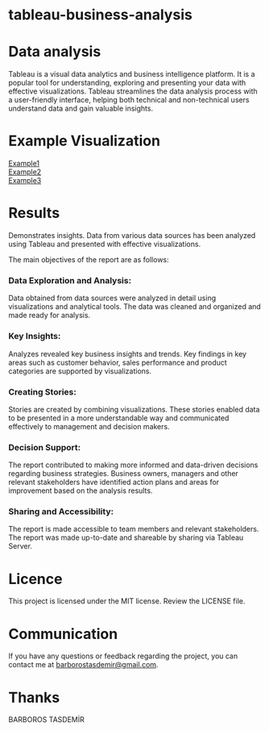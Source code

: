 # tableau-business-analysis


# Data analysis

Tableau is a visual data analytics and business intelligence platform. It is a popular tool for understanding, exploring and presenting your data with effective visualizations. Tableau streamlines the data analysis process with a user-friendly interface, helping both technical and non-technical users understand data and gain valuable insights.

# Example Visualization

[Example1](https://drive.google.com/file/d/1wuEPnwgHVZhSbw4_hF_bAFE1p7HL7cYW/view?usp=sharing) <br/>
[Example2](https://drive.google.com/file/d/1r3UxIt0Z9U0SQmlXZantZXau9o-g3Vj1/view?usp=sharing) <br/>
[Example3](https://drive.google.com/file/d/1cvTF8DeSxZVXgjNT-XfqNr_2pEGE9k0-/view?usp=sharing) <br/>


# Results
Demonstrates insights. Data from various data sources has been analyzed using Tableau and presented with effective visualizations.

The main objectives of the report are as follows:

### Data Exploration and Analysis: 
Data obtained from data sources were analyzed in detail using visualizations and analytical tools. The data was cleaned and organized and made ready for analysis.

### Key Insights: 
Analyzes revealed key business insights and trends. Key findings in key areas such as customer behavior, sales performance and product categories are supported by visualizations.

### Creating Stories: 
Stories are created by combining visualizations. These stories enabled data to be presented in a more understandable way and communicated effectively to management and decision makers.

### Decision Support: 
The report contributed to making more informed and data-driven decisions regarding business strategies. Business owners, managers and other relevant stakeholders have identified action plans and areas for improvement based on the analysis results.

### Sharing and Accessibility: 
The report is made accessible to team members and relevant stakeholders. The report was made up-to-date and shareable by sharing via Tableau Server.

# Licence
This project is licensed under the MIT license. Review the LICENSE file.

# Communication
If you have any questions or feedback regarding the project, you can contact me at barborostasdemir@gmail.com.

# Thanks
BARBOROS TASDEMİR
